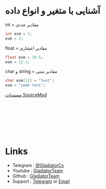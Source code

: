 # آشنایی با متغیر و انواع داده

int  = مقادیر عددی  
```C++
int esm = 1;
esm = 2;
```
float = مقادیر اعشاری 
```C++
float esm = 10.5;
esm = 12.1;
```
char و string = مقادیر متنی
```C++
char esm[12] = "text";
esm = "some text";
```


[مستندات SourceMod](https://wiki.alliedmods.net/Introduction_to_SourcePawn_1.7)



<br>
<br>
<br>
<br>
<br>
<br>

# Links

- Telegram : [@GladiatorCs](https://telegram.me/GladiatorCs)
- Youtube : [GladiatorTeam](https://www.youtube.com/channel/UCE7bwH18JY2oW-OgzMXLYCA)
- Github : [GladiatorTeam](https://github.com/gladiatorteam)
- Support : [Telegram](https://telegram.me/GladiatorTeam_SourcePawn) or [Email](mailto:gladiatorteam.mail@gmail.com)
